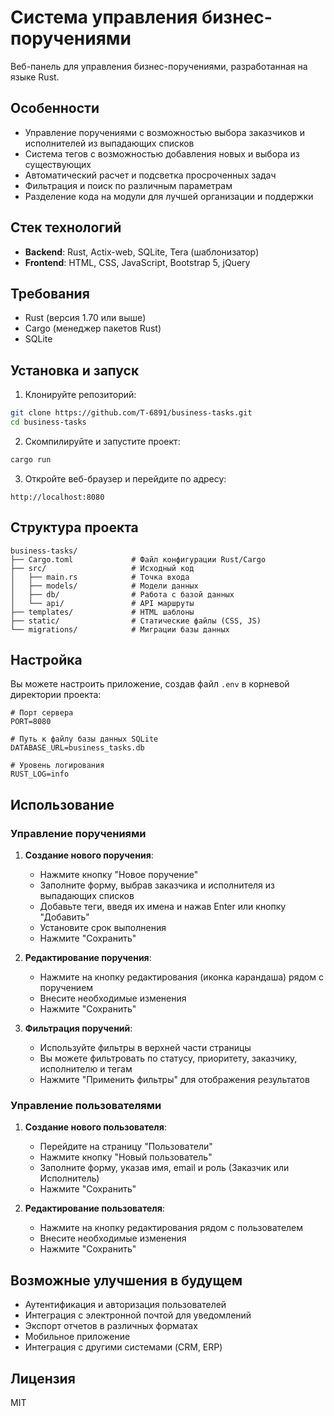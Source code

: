 # Система управления бизнес-поручениями

Веб-панель для управления бизнес-поручениями, разработанная на языке Rust.

## Особенности

- Управление поручениями с возможностью выбора заказчиков и исполнителей из выпадающих списков
- Система тегов с возможностью добавления новых и выбора из существующих
- Автоматический расчет и подсветка просроченных задач
- Фильтрация и поиск по различным параметрам
- Разделение кода на модули для лучшей организации и поддержки

## Стек технологий

- **Backend**: Rust, Actix-web, SQLite, Tera (шаблонизатор)
- **Frontend**: HTML, CSS, JavaScript, Bootstrap 5, jQuery

## Требования

- Rust (версия 1.70 или выше)
- Cargo (менеджер пакетов Rust)
- SQLite

## Установка и запуск

1. Клонируйте репозиторий:
```bash
git clone https://github.com/T-6891/business-tasks.git
cd business-tasks
```

2. Скомпилируйте и запустите проект:
```bash
cargo run
```

3. Откройте веб-браузер и перейдите по адресу:
```
http://localhost:8080
```

## Структура проекта

```
business-tasks/
├── Cargo.toml             # Файл конфигурации Rust/Cargo
├── src/                   # Исходный код
│   ├── main.rs            # Точка входа
│   ├── models/            # Модели данных
│   ├── db/                # Работа с базой данных
│   └── api/               # API маршруты
├── templates/             # HTML шаблоны
├── static/                # Статические файлы (CSS, JS)
└── migrations/            # Миграции базы данных
```

## Настройка

Вы можете настроить приложение, создав файл `.env` в корневой директории проекта:

```
# Порт сервера
PORT=8080

# Путь к файлу базы данных SQLite
DATABASE_URL=business_tasks.db

# Уровень логирования
RUST_LOG=info
```

## Использование

### Управление поручениями

1. **Создание нового поручения**:
   - Нажмите кнопку "Новое поручение"
   - Заполните форму, выбрав заказчика и исполнителя из выпадающих списков
   - Добавьте теги, введя их имена и нажав Enter или кнопку "Добавить"
   - Установите срок выполнения
   - Нажмите "Сохранить"

2. **Редактирование поручения**:
   - Нажмите на кнопку редактирования (иконка карандаша) рядом с поручением
   - Внесите необходимые изменения
   - Нажмите "Сохранить"

3. **Фильтрация поручений**:
   - Используйте фильтры в верхней части страницы
   - Вы можете фильтровать по статусу, приоритету, заказчику, исполнителю и тегам
   - Нажмите "Применить фильтры" для отображения результатов

### Управление пользователями

1. **Создание нового пользователя**:
   - Перейдите на страницу "Пользователи"
   - Нажмите кнопку "Новый пользователь"
   - Заполните форму, указав имя, email и роль (Заказчик или Исполнитель)
   - Нажмите "Сохранить"

2. **Редактирование пользователя**:
   - Нажмите на кнопку редактирования рядом с пользователем
   - Внесите необходимые изменения
   - Нажмите "Сохранить"

## Возможные улучшения в будущем

- Аутентификация и авторизация пользователей
- Интеграция с электронной почтой для уведомлений
- Экспорт отчетов в различных форматах
- Мобильное приложение
- Интеграция с другими системами (CRM, ERP)

## Лицензия

MIT
